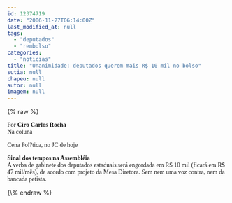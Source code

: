 ```yaml
---
id: 12374719
date: "2006-11-27T06:14:00Z"
last_modified_at: null
tags:
  - "deputados"
  - "rembolso"
categories:
  - "noticias"
title: "Unanimidade: deputados querem mais R$ 10 mil no bolso"
sutia: null
chapeu: null
autor: null
imagem: null
---
```

{\% raw %}
<p><P><FONT face=Verdana>Por <STRONG>Ciro Carlos Rocha</STRONG><BR>Na coluna</p>
<p> Cena Pol?tica, no JC de hoje</FONT></P></p>
<p><P><FONT face=Verdana><STRONG>Sinal dos tempos na Assembléia <BR></STRONG>A verba de gabinete dos deputados estaduais será engordada em R$ 10 mil (ficará em R$ 47 mil/mês), de acordo com projeto da Mesa Diretora. Sem nem uma voz contra, nem da bancada petista.</FONT></P> </p>
{\% endraw %}